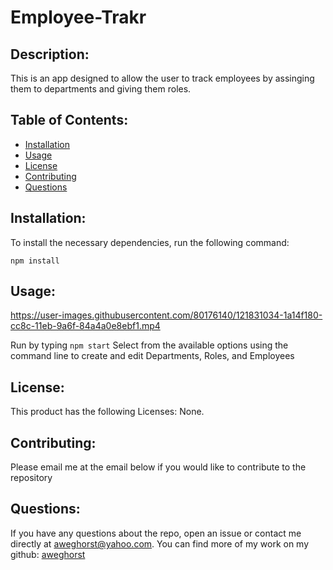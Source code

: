 # Employee-Trakr
  

  ## Description:

  This is an app designed to allow the user to track employees by assinging them to departments and giving them roles. 

  ## Table of Contents:

  - [Installation](#installation)
  - [Usage](#usage)
  - [License](#license)
  - [Contributing](#contributing)
  - [Questions](#questions)

  ## Installation:
  
  To install the necessary dependencies, run the following command:

  ```
  npm install
  ```

  ## Usage:
  


https://user-images.githubusercontent.com/80176140/121831034-1a14f180-cc8c-11eb-9a6f-84a4a0e8ebf1.mp4


Run by typing 
```npm start```
  Select from the available options using the command line to create and edit Departments, Roles, and Employees

  ## License:

  This product has the following Licenses: None.

  ## Contributing:

  Please email me at the email below if you would like to contribute to the repository

  ## Questions:

  If you have any questions about the repo, open an issue or contact me directly at aweghorst@yahoo.com.  You can find more of my work on my github: [aweghorst](http://www.github.com/aweghorst)
  
